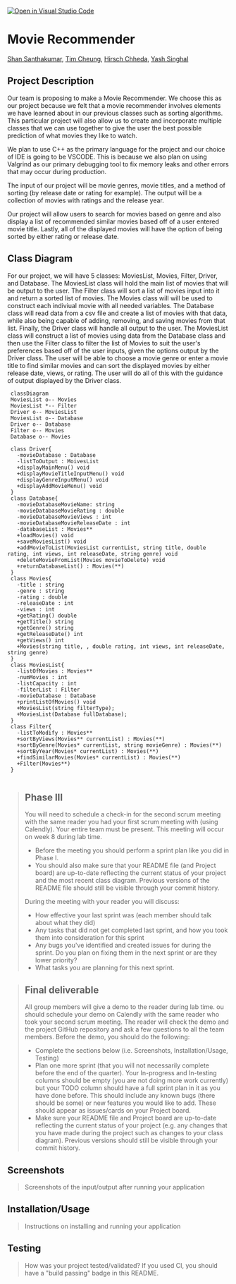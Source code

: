 [![Open in Visual Studio Code](https://classroom.github.com/assets/open-in-vscode-c66648af7eb3fe8bc4f294546bfd86ef473780cde1dea487d3c4ff354943c9ae.svg)](https://classroom.github.com/online_ide?assignment_repo_id=8879795&assignment_repo_type=AssignmentRepo)
# Movie Recommender
 
 [Shan Santhakumar](https://github.com/ssant096), [Tim Cheung](https://github.com/tcheu024), [Hirsch Chheda](https://github.com/Hirschheda), [Yash Singhal](https://github.com/ysinghal03)

## Project Description
 Our team is proposing to make a Movie Recommender. We choose this as our project because we felt that a movie recommender involves elements we have learned about in our previous classes such as sorting algorithms. This particular project will also allow us to create and incorporate multiple classes that we can use together to give the user the best possible prediction of what movies they like to watch. 
 
 We plan to use C++ as the primary language for the project and our choice of IDE is going to be VSCODE. This is because we also plan on using Valgrind as our primary debugging tool to fix memory leaks and other errors that may occur during production.

 The input of our project will be movie genres, movie titles, and a method of sorting (by release date or rating for example). The output will be a collection of movies with ratings and the release year. 

 Our project will allow users to search for movies based on genre and also display a list of recommended similar movies based off of a user entered movie title. Lastly, all of the displayed movies will have the option of being sorted by either rating or release date. 

## Class Diagram
 For our project, we will have 5 classes: MoviesList, Movies, Filter, Driver, and Database. The MoviesList class will hold the main list of movies that will be output to the user. The Filter class will sort a list of movies input into it and return a sorted list of movies. The Movies class will will be used to construct each indiviual movie with all needed variables. The Database class will read data from a csv file and create a list of movies with that data, while also being capable of adding, removing, and saving movies from that list. Finally, the Driver class will handle all output to the user. The MoviesList class will construct a list of movies using data from the Database class and then use the Filter class to filter the list of Movies to suit the user's preferences based off of the user inputs, given the options output by the Driver class. The user will be able to choose a movie genre or enter a movie title to find similar movies and can sort the displayed movies by either release date, views, or rating. The user will do all of this with the guidance of output displayed by the Driver class.
 
 
```mermaid
 classDiagram
 MoviesList o-- Movies
 MoviesList *-- Filter
 Driver o-- MoviesList
 MoviesList o-- Database
 Driver o-- Database
 Filter o-- Movies
 Database o-- Movies
 
 class Driver{
   -movieDatabase : Database
   -listToOutput : MoivesList
   +displayMainMenu() void
   +displayMovieTitleInputMenu() void
   +displayGenreInputMenu() void
   +displayAddMovieMenu() void
 }
 class Database{
   -movieDatabaseMovieName: string
   -movieDatabaseMovieRating : double
   -movieDatabaseMovieViews : int
   -movieDatabaseMovieReleaseDate : int
   -databaseList : Movies**
   +loadMovies() void
   +saveMoviesList() void
   +addMovieToList(MoviesList currentList, string title, double rating, int views, int releaseDate, string genre) void
   +deleteMovieFromList(Movies movieToDelete) void
   +returnDatabaseList() : Movies(**)
 }
 class Movies{
   -title : string
   -genre : string
   -rating : double
   -releaseDate : int
   -views : int
   +getRating() double
   +getTitle() string
   +getGenre() string
   +getReleaseDate() int
   +getViews() int
   +Movies(string title, , double rating, int views, int releaseDate, string genre) 
 }
 class MoviesList{
   -listOfMovies : Movies**
   -numMovies : int
   -listCapacity : int
   -filterList : Filter
   -movieDatabase : Database
   +printListOfMovies() void
   +MoviesList(string filterType);
   +MoviesList(Database fullDatabase);
 }
 class Filter{
   -listToModify : Movies**
   +sortByViews(Movies** currentList) : Movies(**)
   +sortByGenre(Movies* currentList, string movieGenre) : Movies(**)
   +sortByYear(Movies* currentList) : Movies(**)
   +findSimilarMovies(Movies* currentList) : Movies(**)
   +Filter(Movies**)
 }
 
 ```
 > ## Phase III
 > You will need to schedule a check-in for the second scrum meeting with the same reader you had your first scrum meeting with (using Calendly). Your entire team must be present. This meeting will occur on week 8 during lab time.
 > * Before the meeting you should perform a sprint plan like you did in Phase I.
 > * You should also make sure that your README file (and Project board) are up-to-date reflecting the current status of your project and the most recent class diagram. Previous versions of the README file should still be visible through your commit history.
> 
> During the meeting with your reader you will discuss: 
 > * How effective your last sprint was (each member should talk about what they did)
 > * Any tasks that did not get completed last sprint, and how you took them into consideration for this sprint
 > * Any bugs you've identified and created issues for during the sprint. Do you plan on fixing them in the next sprint or are they lower priority?
 > * What tasks you are planning for this next sprint.

 
 > ## Final deliverable
 > All group members will give a demo to the reader during lab time. ou should schedule your demo on Calendly with the same reader who took your second scrum meeting. The reader will check the demo and the project GitHub repository and ask a few questions to all the team members. 
 > Before the demo, you should do the following:
 > * Complete the sections below (i.e. Screenshots, Installation/Usage, Testing)
 > * Plan one more sprint (that you will not necessarily complete before the end of the quarter). Your In-progress and In-testing columns should be empty (you are not doing more work currently) but your TODO column should have a full sprint plan in it as you have done before. This should include any known bugs (there should be some) or new features you would like to add. These should appear as issues/cards on your Project board.
 > * Make sure your README file and Project board are up-to-date reflecting the current status of your project (e.g. any changes that you have made during the project such as changes to your class diagram). Previous versions should still be visible through your commit history. 
 
 ## Screenshots
 > Screenshots of the input/output after running your application
 ## Installation/Usage
 > Instructions on installing and running your application
 ## Testing
 > How was your project tested/validated? If you used CI, you should have a "build passing" badge in this README.
 
